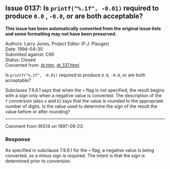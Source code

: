 ## Issue 0137: Is `printf("%.1f", -0.01)` required to produce `0.0` , `-0.0`, or are both acceptable?

**This issue has been automatically converted from the original issue lists and some formatting may not have been preserved.**

Authors: Larry Jones, Project Editor (P.J. Plauger)  
Date: 1994-04-30  
Submitted against: C90  
Status: Closed  
Converted from: [dr.htm](https://www.open-std.org/jtc1/sc22/wg14/www/docs/dr.htm), [dr_137.html](https://www.open-std.org/jtc1/sc22/wg14/www/docs/dr_137.html)

Is `printf("%.1f", -0.01)` required to produce `0.0`, `-0.0`, or are both
acceptable?

Subclause 7.9.6.1 says that when the `+` flag is not specified, the result
begins with a sign only when a negative value is converted. The description of
the `f` conversion (also `e` and `E`) says that the value is rounded to the
appropriate number of digits. Is the value used to determine the sign of the
result the value before or after rounding?

---

Comment from WG14 on 1997-09-23:

### Response

As specified in subclause 7.9.6.1 for the `+` flag, a negative value is being
converted, so a minus sign is required. The intent is that the sign is
determined prior to conversion.
